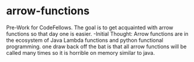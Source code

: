 # arrow-functions
Pre-Work for CodeFellows. The goal is to get acquainted with arrow functions so that day one is easier. -Initial Thought: Arrow functions are in the ecosystem of Java Lambda functions and python functional programming. one draw back off the bat is that all arrow functions will be called many times so it is horrible on memory similar to java. 
